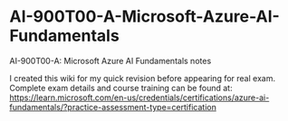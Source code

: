 # AI-900T00-A-Microsoft-Azure-AI-Fundamentals
AI-900T00-A: Microsoft Azure AI Fundamentals notes

I created this wiki for my quick revision before appearing for real exam.
Complete exam details and course training can be found at: https://learn.microsoft.com/en-us/credentials/certifications/azure-ai-fundamentals/?practice-assessment-type=certification

